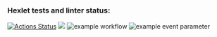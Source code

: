 ### Hexlet tests and linter status:
[![Actions Status](https://github.com/Maniackaa/python-project-lvl1/workflows/hexlet-check/badge.svg)](https://github.com/Maniackaa/python-project-lvl1/actions)
<a href="https://codeclimate.com/github/codeclimate/codeclimate/maintainability"><img src="https://api.codeclimate.com/v1/badges/a99a88d28ad37a79dbf6/maintainability" /></a>
![example workflow](https://github.com/Maniackaa/python-project-lvl1/actions/workflows/hello-world.yml/badge.svg)
![example event parameter](https://github.com/github/docs/actions/workflows/main.yml/badge.svg?event=push)
